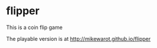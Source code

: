 flipper
=======

This is a coin flip game

The playable version is at http://mikewarot.github.io/flipper

